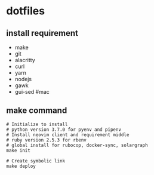 # dotfiles

## install requirement
- make
- git
- alacritty
- curl
- yarn
- nodejs
- gawk
- gui-sed  #mac

## make command
```
# Initialize to install
# python version 3.7.0 for pyenv and pipenv
# Install neovim client and requirement middle
# ruby version 2.5.3 for rbenv
# global install for rubocop, docker-sync, solargraph
make init

# Create symbolic link
make deploy
